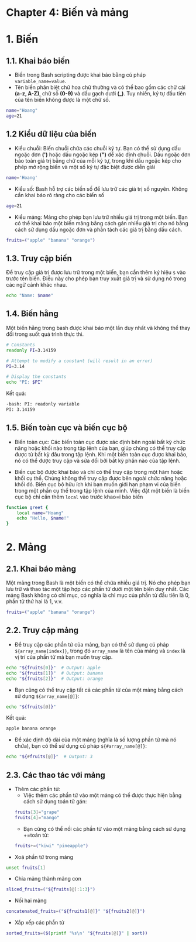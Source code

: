 # Chapter 4: Biến và mảng
# 1. Biến
## 1.1. Khai báo biến
- Biến trong Bash scripting được khai báo bằng cú pháp `variable_name=value`.
- Tên biến phân biệt chữ hoa chữ thường và có thể bao gồm các chữ cái **(a-z, A-Z)**, chữ số **(0-9)** và dấu gạch dưới **(_)**. Tuy nhiên, ký tự đầu tiên của tên biến không được là một chữ số.
```bash
name="Hoang"
age=21
```
## 1.2 Kiểu dữ liệu của biến
- Kiểu chuỗi: Biến chuỗi chứa các chuỗi ký tự. Bạn có thể sử dụng dấu ngoặc đơn **(')** hoặc dấu ngoặc kép **(")** để xác định chuỗi. Dấu ngoặc đơn bảo toàn giá trị bằng chữ của mỗi ký tự, trong khi dấu ngoặc kép cho phép mở rộng biến và một số ký tự đặc biệt được diễn giải
```bash
name='Hoang'
```
- Kiểu số: Bash hỗ trợ các biến số để lưu trữ các giá trị số nguyên. Không cần khai báo rõ ràng cho các biến số
```bash
age=21
```
- Kiểu mảng: Mảng cho phép bạn lưu trữ nhiều giá trị trong một biến. Bạn có thể khai báo một biến mảng bằng cách gán nhiều giá trị cho nó bằng cách sử dụng dấu ngoặc đơn và phân tách các giá trị bằng dấu cách.
```bash
fruits=("apple" "banana" "orange")
```
## 1.3. Truy cập biến
Để truy cập giá trị được lưu trữ trong một biến, bạn cần thêm ký hiệu `$` vào trước tên biến. Điều này cho phép bạn truy xuất giá trị và sử dụng nó trong các ngữ cảnh khác nhau.
```bash
echo "Name: $name"
```
## 1.4. Biến hằng
Một biến hằng trong bash được khai báo một lần duy nhất và không thể thay đổi trong suốt quá trình thực thi.
```bash
# Constants
readonly PI=3.14159

# Attempt to modify a constant (will result in an error)
PI=3.14

# Display the constants
echo "PI: $PI"
```
Kết quả:
```bash
-bash: PI: readonly variable
PI: 3.14159
```
## 1.5. Biến toàn cục và biến cục bộ
- Biến toàn cục: Các biến toàn cục được xác định bên ngoài bất kỳ chức năng hoặc khối nào trong tập lệnh của bạn, giúp chúng có thể truy cập được từ bất kỳ đâu trong tập lệnh. Khi một biến toàn cục được khai báo, nó có thể được truy cập và sửa đổi bởi bất kỳ phần nào của tập lệnh.

- Biến cục bộ được khai báo và chỉ có thể truy cập trong một hàm hoặc khối cụ thể. Chúng không thể truy cập được bên ngoài chức năng hoặc khối đó. Biến cục bộ hữu ích khi bạn muốn giới hạn phạm vi của biến trong một phần cụ thể trong tập lệnh của mình. Việc đặt một biến là biến cục bộ chỉ cần thêm `local` vào trước khao=i báo biến
```bash
function greet {
    local name="Hoang"
    echo "Hello, $name!"
}
```
# 2. Mảng
## 2.1. Khai báo mảng
 Một mảng trong Bash là một biến có thể chứa nhiều giá trị. Nó cho phép bạn lưu trữ và thao tác một tập hợp các phần tử dưới một tên biến duy nhất. Các mảng Bash không có chỉ mục, có nghĩa là chỉ mục của phần tử đầu tiên là 0, phần tử thứ hai là 1, v.v.
```bash
fruits=("apple" "banana" "orange")
```
## 2.2. Truy cập mảng
- Để truy cập các phần tử của mảng, bạn có thể sử dụng cú pháp `${array_name[index]}`, trong đó `array_name` là tên của mảng và `index` là vị trí của phần tử mà bạn muốn truy cập.
```bash
echo "${fruits[0]}"  # Output: apple
echo "${fruits[1]}"  # Output: banana
echo "${fruits[2]}"  # Output: orange
```
- Bạn cũng có thể truy cập tất cả các phần tử của một mảng bằng cách sử dụng `${array_name[@]}`:
```bash
echo "${fruits[@]}" 
```
Kết quả:
```bash
apple banana orange
```
- Để xác định độ dài của một mảng (nghĩa là số lượng phần tử mà nó chứa), bạn có thể sử dụng cú pháp `${#array_name[@]}`:
```bash
echo "${#fruits[@]}"  # Output: 3
```
## 2.3. Các thao tác với mảng
- Thêm các phần tử:
    - Việc thêm các phần tử vào một mảng có thể được thực hiện bằng cách sử dụng toán tử gán:
    ```bash
    fruits[3]="grape"
    fruits[4]="mango"
    ```
    - Bạn cũng có thể nối các phần tử vào một mảng bằng cách sử dụng +=toán tử:
    ```bash
    fruits+=("kiwi" "pineapple")
    ```
- Xoá phần tử trong mảng 
```bash
unset fruits[1]
```
- Chia mảng thành mảng con
```bash
sliced_fruits=("${fruits[@]:1:3}")
```
- Nối hai mảng
```bash
concatenated_fruits=("${fruits1[@]}" "${fruits2[@]}")
```
- Xắp xếp các phần tử
```bash
sorted_fruits=($(printf '%s\n' "${fruits[@]}" | sort))
```